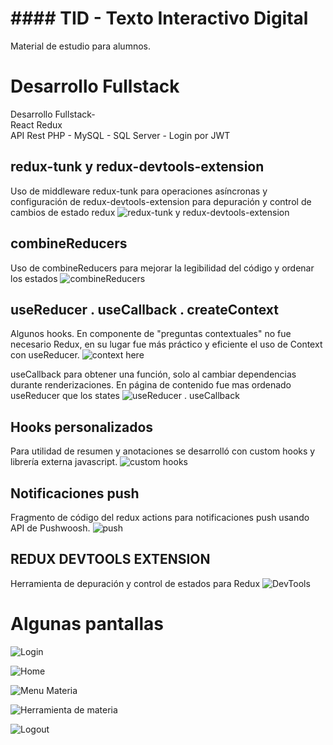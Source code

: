 # #### TID - Texto Interactivo Digital

Material de estudio para alumnos.


# Desarrollo Fullstack
Desarrollo Fullstack-  
React Redux  
API Rest PHP - MySQL - SQL Server - Login por JWT

## redux-tunk y redux-devtools-extension

Uso de middleware redux-tunk para operaciones asíncronas y configuración de redux-devtools-extension para depuración y control de cambios de estado redux
![redux-tunk y redux-devtools-extension](https://bimagine.com.ar/cv/tid/2.png)


## combineReducers

Uso de combineReducers para mejorar la legibilidad del código y ordenar los estados
![combineReducers](https://bimagine.com.ar/cv/tid/1.png)

## useReducer . useCallback . createContext

Algunos hooks. En componente de "preguntas contextuales" no fue necesario Redux, en su lugar fue más práctico y eficiente el uso de Context con useReducer.
![context here](https://bimagine.com.ar/cv/tid/4.png)

useCallback para obtener una función, solo al cambiar dependencias durante renderizaciones.
En página de contenido fue mas ordenado useReducer que los states
![useReducer . useCallback](https://bimagine.com.ar/cv/tid/3.png)

## Hooks personalizados

Para utilidad de resumen y anotaciones se desarrolló con custom hooks y librería externa javascript.
![custom hooks](https://bimagine.com.ar/cv/tid/44.png)

## Notificaciones push

Fragmento de código del redux actions para notificaciones push usando API de Pushwoosh.
![push](https://bimagine.com.ar/cv/tid/55.png)


## REDUX DEVTOOLS EXTENSION

Herramienta de depuración y control de estados para Redux
![DevTools](https://bimagine.com.ar/cv/tid/9.png)


# Algunas pantallas

![Login](https://bimagine.com.ar/cv/tid/10.png)

![Home](https://bimagine.com.ar/cv/tid/11.png)

![Menu Materia](https://bimagine.com.ar/cv/tid/6.png)

![Herramienta de materia](https://bimagine.com.ar/cv/tid/5.png)

![Logout](https://bimagine.com.ar/cv/tid/8.png)

